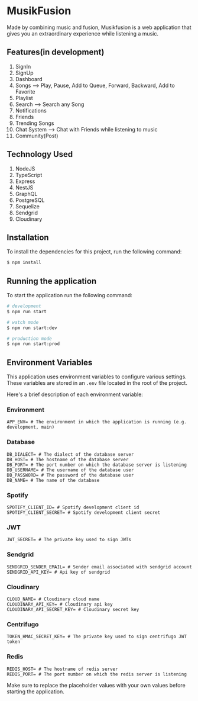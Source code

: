 # MusikFusion

Made by combining music and fusion, Musikfusion is a web application that gives you an extraordinary experience while listening a music.

## Features(in development)

1. SignIn
2. SignUp
3. Dashboard
4. Songs --> Play, Pause, Add to Queue, Forward, Backward, Add to Favorite
5. Playlist
6. Search --> Search any Song
7. Notifications
8. Friends
9. Trending Songs
10. Chat System --> Chat with Friends while listening to music
11. Community(Post)

## Technology Used

1. NodeJS
2. TypeScript
3. Express
4. NestJS
5. GraphQL
6. PostgreSQL
7. Sequelize
8. Sendgrid
9. Cloudinary

## Installation

To install the dependencies for this project, run the following command:

```bash
$ npm install
```

## Running the application

To start the application run the following command:

```bash
# development
$ npm run start

# watch mode
$ npm run start:dev

# production mode
$ npm run start:prod
```

## Environment Variables

This application uses environment variables to configure various settings. These variables are stored in an `.env` file located in the root of the project.

Here's a brief description of each environment variable:

### Environment

```
APP_ENV= # The environment in which the application is running (e.g. development, main)
```

### Database

```
DB_DIALECT= # The dialect of the database server
DB_HOST= # The hostname of the database server
DB_PORT= # The port number on which the database server is listening
DB_USERNAME= # The username of the database user
DB_PASSWORD= # The password of the database user
DB_NAME= # The name of the database
```

### Spotify

```
SPOTIFY_CLIENT_ID= # Spotify development client id
SPOTIFY_CLIENT_SECRET= # Spotify development client secret
```

### JWT

```
JWT_SECRET= # The private key used to sign JWTs
```

### Sendgrid

```
SENDGRID_SENDER_EMAIL= # Sender email associated with sendgrid account
SENDGRID_API_KEY= # Api key of sendgrid
```

### Cloudinary

```
CLOUD_NAME= # Cloudinary cloud name
CLOUDINARY_API_KEY= # Cloudinary api key
CLOUDINARY_API_SECRET_KEY= # Cloudinary secret key
```

### Centrifugo

```
TOKEN_HMAC_SECRET_KEY= # The private key used to sign centrifugo JWT token
```

### Redis

```
REDIS_HOST= # The hostname of redis server
REDIS_PORT= # The port number on which the redis server is listening
```

Make sure to replace the placeholder values with your own values before starting the application.
